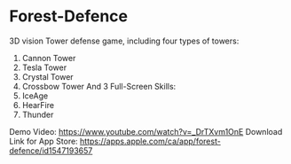 # Forest-Defence

3D vision Tower defense game, including four types of towers:
1. Cannon Tower
2. Tesla Tower
3. Crystal Tower
4. Crossbow Tower
And 3 Full-Screen Skills:
1. IceAge
2. HearFire
3. Thunder

Demo Video: https://www.youtube.com/watch?v=_DrTXvm1OnE
Download Link for App Store: https://apps.apple.com/ca/app/forest-defence/id1547193657

